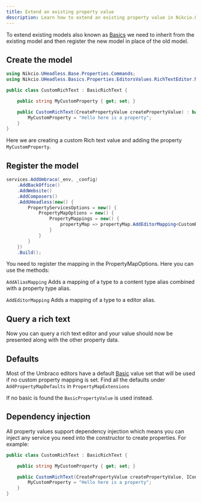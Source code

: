 ```yaml
---
title: Extend an existing property value
description: Learn how to extend an existing property value in Nikcio.UHeadless.
---
```


To extend existing models also known as [Basics](./basics) we need to inherit from the existing model and then register the new model in place of the old model.

## Create the model
```csharp
using Nikcio.UHeadless.Base.Properties.Commands;
using Nikcio.UHeadless.Basics.Properties.EditorsValues.RichTextEditor.Models;

public class CustomRichText : BasicRichText {

    public string MyCustomProperty { get; set; }

    public CustomRichText(CreatePropertyValue createPropertyValue) : base(createPropertyValue) {
        MyCustomProperty = "Hello here is a property";
    }
}
```

Here we are creating a custom Rich text value and adding the property `MyCustomProperty`.

## Register the model
```csharp
services.AddUmbraco(_env, _config)
    .AddBackOffice()
    .AddWebsite()
    .AddComposers()
    .AddUHeadless(new() {
        PropertyServicesOptions = new() {
            PropertyMapOptions = new() {
                PropertyMappings = new() {
                    propertyMap => propertyMap.AddEditorMapping<CustomRichText>(Constants.PropertyEditors.Aliases.TinyMce)
                }
            }
        }
    })
    .Build();
```

You need to register the mapping in the PropertyMapOptions. Here you can use the methods:

`AddAliasMapping`
Adds a mapping of a type to a content type alias combined with a property type alias.

`AddEditorMapping`
Adds a mapping of a type to a editor alias.

## Query a rich text

Now you can query a rich text editor and your value should now be presented along with the other property data.

## Defaults

Most of the Umbraco editors have a default [Basic](./basics) value set that will be used if no custom property mapping is set.
Find all the defaults under `AddPropertyMapDefaults` in `PropertyMapExtensions`

If no basic is found the `BasicPropertyValue` is used instead.

## Dependency injection

All property values support dependency injection which means you can inject any service you need into the constructor to create properties.
For example:
```csharp
public class CustomRichText : BasicRichText {

    public string MyCustomProperty { get; set; }

    public CustomRichText(CreatePropertyValue createPropertyValue, IContentService contentservice) : base(createPropertyValue) {
        MyCustomProperty = "Hello here is a property";
    }
}
```